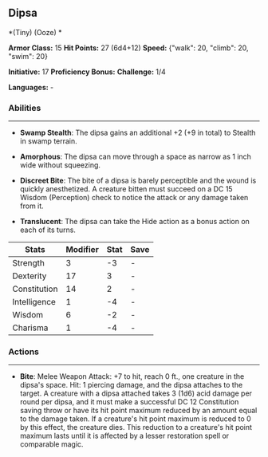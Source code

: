 ## Dipsa
*(Tiny) (Ooze) *

**Armor Class:** 15
**Hit Points:** 27 (6d4+12)
**Speed:** {"walk": 20, "climb": 20, "swim": 20}

**Initiative:** 17
**Proficiency Bonus:**
**Challenge:** 1/4

**Languages:** -

### Abilities
 --- 
- **Swamp Stealth**: The dipsa gains an additional +2 (+9 in total) to Stealth in swamp terrain.

- **Amorphous**: The dipsa can move through a space as narrow as 1 inch wide without squeezing.

- **Discreet Bite**: The bite of a dipsa is barely perceptible and the wound is quickly anesthetized. A creature bitten must succeed on a DC 15 Wisdom (Perception) check to notice the attack or any damage taken from it.

- **Translucent**: The dipsa can take the Hide action as a bonus action on each of its turns.



| Stats | Modifier | Stat | Save
| ---- | ---- | ---- | ---- |
| Strength | 3 | -3 | - |
| Dexterity | 17 | 3 | - |
| Constitution | 14 | 2 | - |
| Intelligence | 1 | -4 | - |
| Wisdom | 6 | -2 | - |
| Charisma | 1 | -4 | - |

### Actions
 --- 
- **Bite**: Melee Weapon Attack: +7 to hit, reach 0 ft., one creature in the dipsa's space. Hit: 1 piercing damage, and the dipsa attaches to the target. A creature with a dipsa attached takes 3 (1d6) acid damage per round per dipsa, and it must make a successful DC 12 Constitution saving throw or have its hit point maximum reduced by an amount equal to the damage taken. If a creature's hit point maximum is reduced to 0 by this effect, the creature dies. This reduction to a creature's hit point maximum lasts until it is affected by a lesser restoration spell or comparable magic.

